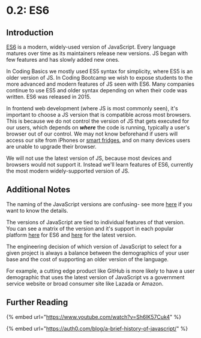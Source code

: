 # 0.2: ES6

## Introduction

[ES6](https://www.w3schools.com/js/js_es6.asp) is a modern, widely-used version of JavaScript. Every language matures over time as its maintainers release new versions. JS began with few features and has slowly added new ones.

In Coding Basics we mostly used ES5 syntax for simplicity, where ES5 is an older version of JS. In Coding Bootcamp we wish to expose students to the more advanced and modern features of JS seen with ES6. Many companies continue to use ES5 and older syntax depending on when their code was written. ES6 was released in 2015.

In frontend web development \(where JS is most commonly seen\), it's important to choose a JS version that is compatible across most browsers. This is because we do not control the version of JS that gets executed for our users, which depends on _**where**_ the code is running, typically a user's browser out of our control. We may not know beforehand if users will access our site from iPhones or [smart fridges](https://www.theguardian.com/technology/2019/aug/13/teen-smart-fridge-twitter-grounded), and on many devices users are unable to upgrade their browser.

We will not use the latest version of JS, because most devices and browsers would not support it. Instead we'll learn features of ES6, currently the most modern widely-supported version of JS.

## Additional Notes

The naming of the JavaScript versions are confusing- see more [here](https://flaviocopes.com/ecmascript/) if you want to know the details.

The versions of JavaScript are tied to individual features of that version. You can see a matrix of the version and it's support in each popular platform [here](https://kangax.github.io/compat-table/es6/) for ES6 and [here](https://kangax.github.io/compat-table/esnext/) for the latest version.

The engineering decision of which version of JavaScript to select for a given project is always a balance between the demographics of your user base and the cost of supporting an older version of the language.

For example, a cutting edge product like GitHub is more likely to have a user demographic that uses the latest version of JavaScript vs a government service website or broad consumer site like Lazada or Amazon.

## Further Reading

{% embed url="https://www.youtube.com/watch?v=Sh6lK57Cuk4" %}

{% embed url="https://auth0.com/blog/a-brief-history-of-javascript/" %}



